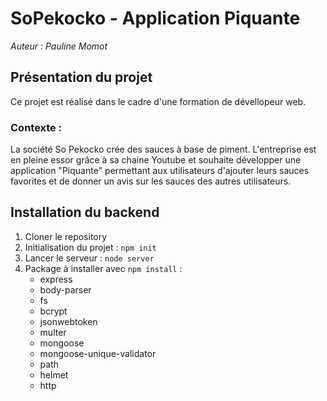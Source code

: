 SoPekocko - Application Piquante
================================
*Auteur : Pauline Momot*

Présentation du projet 
----------------------
Ce projet est réalisé dans le cadre d'une formation de dévellopeur web.

### Contexte : 
La société So Pekocko crée des sauces à base de piment. L'entreprise est en pleine essor grâce
à sa chaine Youtube et souhaite développer une application "Piquante" permettant aux utilisateurs d'ajouter
leurs sauces favorites et de donner un avis sur les sauces des autres utilisateurs.

Installation du backend 
-----------------------
1. Cloner le repository
2. Initialisation du projet : `npm init`
3. Lancer le serveur : `node server`
4. Package à installer avec `npm install` :
    * express
    * body-parser
    * fs
    * bcrypt
    * jsonwebtoken
    * multer
    * mongoose
    * mongoose-unique-validator
    * path
    * helmet
    * http